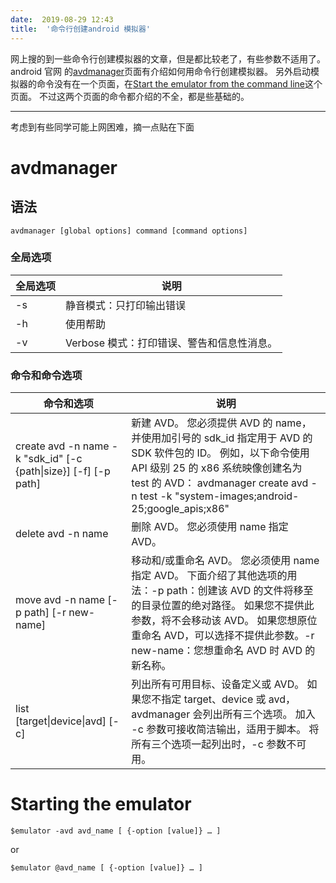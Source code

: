 ```yaml
---
date:  2019-08-29 12:43
title:  '命令行创建android 模拟器'
---
```



网上搜的到一些命令行创建模拟器的文章，但是都比较老了，有些参数不适用了。
android 官网 的[avdmanager](https://developer.android.com/studio/command-line/avdmanager)页面有介绍如何用命令行创建模拟器。
另外启动模拟器的命令没有在一个页面，在[Start the emulator from the command line](https://developer.android.com/studio/run/emulator-commandline)这个页面。
不过这两个页面的命令都介绍的不全，都是些基础的。

---
考虑到有些同学可能上网困难，摘一点贴在下面

# avdmanager
## 语法
```shell
avdmanager [global options] command [command options]
```
### 全局选项
|全局选项  |  说明|
|--|--|
|-s	  |  静音模式：只打印输出错误|
|-h	|使用帮助|
|-v	|Verbose 模式：打印错误、警告和信息性消息。|
### 命令和命令选项

|命令和选项|	说明|
|--|--|
|create avd -n name -k "sdk_id" [-c {path\|size}] [-f] [-p path]	|新建 AVD。 您必须提供 AVD 的 name，并使用加引号的 sdk_id 指定用于 AVD 的 SDK 软件包的 ID。 例如，以下命令使用 API 级别 25 的 x86 系统映像创建名为 test 的 AVD：  avdmanager create avd -n test -k "system-images;android-25;google_apis;x86"  |
|delete avd -n name	|删除 AVD。 您必须使用 name 指定 AVD。|
|move avd -n name [-p path] [-r new-name]	|移动和/或重命名 AVD。 您必须使用 name 指定 AVD。 下面介绍了其他选项的用法：-p path：创建该 AVD 的文件将移至的目录位置的绝对路径。 如果您不提供此参数，将不会移动该 AVD。 如果您想原位重命名 AVD，可以选择不提供此参数。-r new-name：您想重命名 AVD 时 AVD 的新名称。|
|list [target\|device\|avd] [-c]	|列出所有可用目标、设备定义或 AVD。 如果您不指定 target、device 或 avd，avdmanager 会列出所有三个选项。 加入 -c 参数可接收简洁输出，适用于脚本。 将所有三个选项一起列出时，-c 参数不可用。|


# Starting the emulator
```shell
$emulator -avd avd_name [ {-option [value]} … ]
```
or
```shell
$emulator @avd_name [ {-option [value]} … ]
```